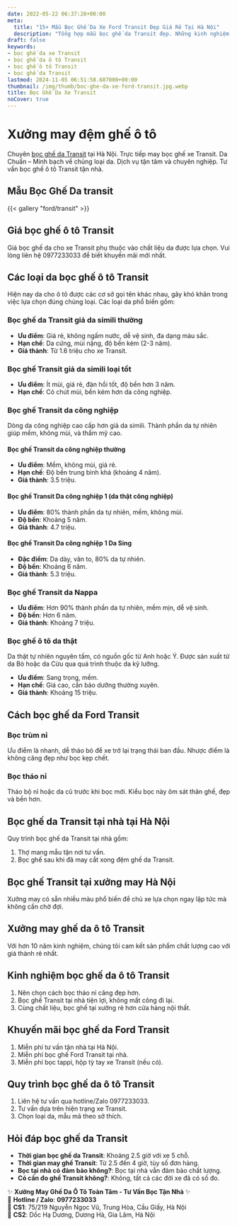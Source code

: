 ```yaml
---
date: 2022-05-22 06:37:28+00:00
meta:
  title: "15+ Mẫu Bọc Ghế Da Xe Ford Transit Đẹp Giá Rẻ Tại Hà Nội"
  description: "Tổng hợp mẫu bọc ghế da Transit đẹp. Những kinh nghiệm bọc ghế ô tô Transit. Chương trình khuyến mãi bọc ghế Ford Transit. Bảng giá bọc ghế da xe Transit."
draft: false
keywords:
- bọc ghế da xe Transit
- bọc ghế da ô tô Transit
- bọc ghế ô tô Transit
- bọc ghế da Transit
lastmod: 2024-11-05 06:51:58.687000+00:00
thumbnail: /img/thumb/boc-ghe-da-xe-ford-transit.jpg.webp
title: Bọc Ghế Da Xe Transit
noCover: true
---
```


# Xưởng may đệm ghế ô tô

Chuyên [bọc ghế da Transit](https://bocgheoto.vn/ford/boc-ghe-da-xe-ford-transit.html) tại Hà Nội. Trực tiếp may bọc ghế xe Transit. Da Chuẩn – Minh bạch về chủng loại da. Dịch vụ tận tâm và chuyên nghiệp. Tư vấn bọc ghế ô tô Transit tận nhà.

## Mẫu Bọc Ghế Da transit
{{< gallery "ford/transit" >}}

## Giá bọc ghế ô tô Transit

Giá bọc ghế da cho xe Transit phụ thuộc vào chất liệu da được lựa chọn. Vui lòng liên hệ 0977233033 để biết khuyến mãi mới nhất.

## Các loại da bọc ghế ô tô Transit

Hiện nay da cho ô tô được các cơ sở gọi tên khác nhau, gây khó khăn trong việc lựa chọn đúng chủng loại. Các loại da phổ biến gồm:

### Bọc ghế da Transit giả da simili thường

- **Ưu điểm**: Giá rẻ, không ngấm nước, dễ vệ sinh, đa dạng màu sắc.
- **Hạn chế**: Da cứng, mùi nặng, độ bền kém (2-3 năm).
- **Giá thành**: Từ 1.6 triệu cho xe Transit.

### Bọc ghế Transit giả da simili loại tốt

- **Ưu điểm**: Ít mùi, giá rẻ, đàn hồi tốt, độ bền hơn 3 năm.
- **Hạn chế**: Có chút mùi, bền kém hơn da công nghiệp.

### Bọc ghế Transit da công nghiệp

Dòng da công nghiệp cao cấp hơn giả da simili. Thành phần da tự nhiên giúp mềm, không mùi, và thẩm mỹ cao.

#### Bọc ghế Transit da công nghiệp thường

- **Ưu điểm**: Mềm, không mùi, giá rẻ.
- **Hạn chế**: Độ bền trung bình khá (khoảng 4 năm).
- **Giá thành**: 3.5 triệu.

#### Bọc ghế Transit Da công nghiệp 1 (da thật công nghiệp)

- **Ưu điểm**: 80% thành phần da tự nhiên, mềm, không mùi.
- **Độ bền**: Khoảng 5 năm.
- **Giá thành**: 4.7 triệu.

#### Bọc ghế Transit Da công nghiệp 1 Da Sing

- **Đặc điểm**: Da dày, vân to, 80% da tự nhiên.
- **Độ bền**: Khoảng 6 năm.
- **Giá thành**: 5.3 triệu.

### Bọc ghế Transit da Nappa

- **Ưu điểm**: Hơn 90% thành phần da tự nhiên, mềm mịn, dễ vệ sinh.
- **Độ bền**: Hơn 6 năm.
- **Giá thành**: Khoảng 7 triệu.

### Bọc ghế ô tô da thật

Da thật tự nhiên nguyên tấm, có nguồn gốc từ Anh hoặc Ý. Được sản xuất từ da Bò hoặc da Cừu qua quá trình thuộc da kỹ lưỡng.

- **Ưu điểm**: Sang trọng, mềm.
- **Hạn chế**: Giá cao, cần bảo dưỡng thường xuyên.
- **Giá thành**: Khoảng 15 triệu.

## Cách bọc ghế da Ford Transit

### Bọc trùm nỉ

Ưu điểm là nhanh, dễ tháo bỏ để xe trở lại trạng thái ban đầu. Nhược điểm là không căng đẹp như bọc kẹp chết.

### Bọc tháo nỉ

Tháo bộ nỉ hoặc da cũ trước khi bọc mới. Kiểu bọc này ôm sát thân ghế, đẹp và bền hơn.

## Bọc ghế da Transit tại nhà tại Hà Nội

Quy trình bọc ghế da Transit tại nhà gồm:
1. Thợ mang mẫu tận nơi tư vấn.
2. Bọc ghế sau khi đã may cắt xong đệm ghế da Transit.

## Bọc ghế Transit tại xưởng may Hà Nội

Xưởng may có sẵn nhiều màu phổ biến để chủ xe lựa chọn ngay lập tức mà không cần chờ đợi.

## Xưởng may ghế da ô tô Transit

Với hơn 10 năm kinh nghiệm, chúng tôi cam kết sản phẩm chất lượng cao với giá thành rẻ nhất.

## Kinh nghiệm bọc ghế da ô tô Transit

1. Nên chọn cách bọc tháo nỉ căng đẹp hơn.
2. Bọc ghế Transit tại nhà tiện lợi, không mất công đi lại.
3. Cùng chất liệu, bọc ghế tại xưởng rẻ hơn cửa hàng nội thất.

## Khuyến mãi bọc ghế da Ford Transit

1. Miễn phí tư vấn tận nhà tại Hà Nội.
2. Miễn phí bọc ghế Ford Transit tại nhà.
3. Miễn phí bọc tappi, hộp tỳ tay xe Transit (nếu có).

## Quy trình bọc ghế da ô tô Transit

1. Liên hệ tư vấn qua hotline/Zalo 0977233033.
2. Tư vấn dựa trên hiện trạng xe Transit.
3. Chọn loại da, mẫu mã theo sở thích.

## Hỏi đáp bọc ghế da Transit

- **Thời gian bọc ghế da Transit**: Khoảng 2.5 giờ với xe 5 chỗ.
- **Thời gian may ghế Transit**: Từ 2.5 đến 4 giờ, tùy số đơn hàng.
- **Bọc tại nhà có đảm bảo không?**: Bọc tại nhà vẫn đảm bảo chất lượng.
- **Có cần đo ghế Transit không?**: Không, tất cả các đời xe đã có số đo.

✨ **Xưởng May Ghế Da Ô Tô Toàn Tâm - Tư Vấn Bọc Tận Nhà** ✨  
📱 **Hotline / Zalo**: **0977233033**  
📍 **CS1**: 75/219 Nguyễn Ngọc Vũ, Trung Hòa, Cầu Giấy, Hà Nội  
📍 **CS2**: Dốc Hạ Dương, Dương Hà, Gia Lâm, Hà Nội

 